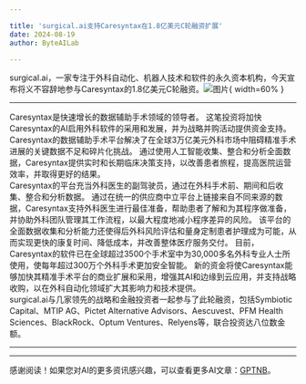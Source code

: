 ```yaml
---

title: 'surgical.ai支持Caresyntax在1.8亿美元C轮融资扩展'
date: 2024-08-19
author: ByteAILab

---
```


surgical.ai，一家专注于外科自动化、机器人技术和软件的永久资本机构，今天宣布将义不容辞地参与Caresyntax的1.8亿美元C轮融资。![图片](https://ai-techpark.com/wp-content/uploads/2024/08/surgical-960x540.jpg){ width=60% }

---
 Caresyntax是快速增长的数据辅助手术领域的领导者。 这笔投资将加快Caresyntax的AI启用外科软件的采用和发展，并为战略并购活动提供资金支持。  
Caresyntax的数据辅助手术平台解决了在全球3万亿美元外科市场中阻碍精准手术进展的关键数据不足和碎片化挑战。 通过使用人工智能收集、整合和分析全面数据，Caresyntax提供实时和长期临床决策支持，以改善患者旅程，提高医院运营效率，并取得更好的结果。  
Caresyntax的平台充当外科医生的副驾驶员，通过在外科手术前、期间和后收集、整合和分析数据。 通过在统一的供应商中立平台上链接来自不同来源的数据，Caresyntax支持外科医生进行最佳准备，帮助患者了解和为其程序做准备，并协助外科团队管理其工作流程，以最大程度地减小程序差异的风险。 该平台的全面数据收集和分析能力还使得后外科风险评估和量身定制患者护理成为可能，从而实现更快的康复时间、降低成本，并改善整体医疗服务交付。 
目前，Caresyntax的软件已在全球超过3500个手术室中为30,000多名外科专业人士所使用，使每年超过300万个外科手术更加安全智能。 新的资金将使Caresyntax能够加快其精准手术平台的商业扩展和采用，增强其AI和边缘到云应用，并支持战略收购，以在外科自动化领域扩大其影响力和技术提供。  
surgical.ai与几家领先的战略和金融投资者一起参与了此轮融资，包括Symbiotic Capital、MTIP AG、Pictet Alternative Advisors、Aescuvest、PFM Health Sciences、BlackRock、Optum Ventures、Relyens等，联合投资达八位数金额。  

---
---
感谢阅读！如果您对AI的更多资讯感兴趣，可以查看更多AI文章：[GPTNB](https://gptnb.com)。